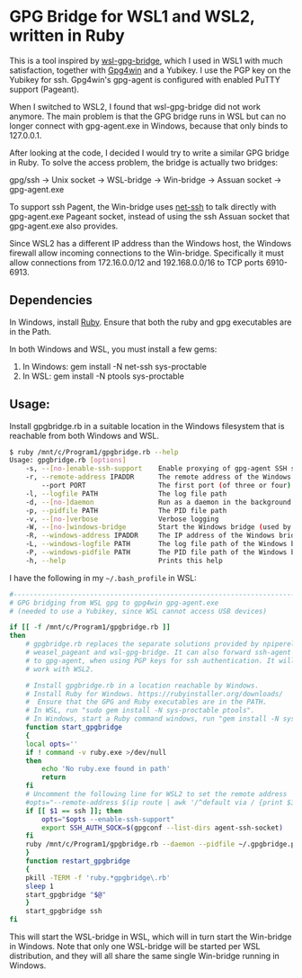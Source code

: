# GPG Bridge for WSL1 and WSL2, written in Ruby

This is a tool inspired by
[wsl-gpg-bridge](https://github.com/Riebart/wsl-gpg-bridge), which I used
in WSL1 with much satisfaction, together with
[Gpg4win](https://gpg4win.org/) and a Yubikey. I use the PGP key on the
Yubikey for ssh. Gpg4win's gpg-agent is configured with enabled PuTTY
support (Pageant).

When I switched to WSL2, I found that wsl-gpg-bridge did not work anymore.
The main problem is that the GPG bridge runs in WSL but can no longer
connect with gpg-agent.exe in Windows, because that only binds to
127.0.0.1.

After looking at the code, I decided I would try to write a similar GPG
bridge in Ruby. To solve the access problem, the bridge is actually two
bridges:

gpg/ssh -> Unix socket -> WSL-bridge -> Win-bridge -> Assuan socket -> gpg-agent.exe

To support ssh Pagent, the Win-bridge uses
[net-ssh](https://github.com/net-ssh/net-ssh) to talk directly with
gpg-agent.exe Pageant socket, instead of using the ssh Assuan socket that
gpg-agent.exe also provides.

Since WSL2 has a different IP address than the Windows host, the Windows
firewall allow incoming connections to the Win-bridge. Specifically it must
allow connections from 172.16.0.0/12 and 192.168.0.0/16 to TCP ports
6910-6913.

## Dependencies

In Windows, install [Ruby](https://rubyinstaller.org/downloads/). Ensure
that both the ruby and gpg executables are in the Path.

In both Windows and WSL, you must install a few gems:

1. In Windows: gem install -N net-ssh sys-proctable
2. In WSL: gem install -N ptools sys-proctable

## Usage:

Install gpgbridge.rb in a suitable location in the Windows filesystem that
is reachable from both Windows and WSL.

```bash
$ ruby /mnt/c/Program1/gpgbridge.rb --help
Usage: gpgbridge.rb [options]
    -s, --[no-]enable-ssh-support    Enable proxying of gpg-agent SSH sockets
    -r, --remote-address IPADDR      The remote address of the Windows bridge component. Needed for WSL2. [127.0.0.1]
        --port PORT                  The first port (of three or four) to use for proxying sockets
    -l, --logfile PATH               The log file path
    -d, --[no-]daemon                Run as a daemon in the background
    -p, --pidfile PATH               The PID file path
    -v, --[no-]verbose               Verbose logging
    -W, --[no-]windows-bridge        Start the Windows bridge (used by the WSL bridge))
    -R, --windows-address IPADDR     The IP address of the Windows bridge. [0.0.0.0]
    -L, --windows-logfile PATH       The log file path of the Windows bridge
    -P, --windows-pidfile PATH       The PID file path of the Windows bridge
    -h, --help                       Prints this help
```

I have the following in my `~/.bash_profile` in WSL:

```bash
#--------------------------------------------------------------------------
# GPG bridging from WSL gpg to gpg4win gpg-agent.exe
# (needed to use a Yubikey, since WSL cannot access USB devices)

if [[ -f /mnt/c/Program1/gpgbridge.rb ]]
then
    # gpgbridge.rb replaces the separate solutions provided by npiperelay,
    # weasel_pageant and wsl-gpg-bridge. It can also forward ssh-agent requests
    # to gpg-agent, when using PGP keys for ssh authentication. It will also
    # work with WSL2.

    # Install gpgbridge.rb in a location reachable by Windows.
    # Install Ruby for Windows. https://rubyinstaller.org/downloads/
    #  Ensure that the GPG and Ruby executables are in the PATH.
    # In WSL, run "sudo gem install -N sys-proctable ptools".
    # In Windows, start a Ruby command windows, run "gem install -N sys-proctable net-ssh".
    function start_gpgbridge
    {
	local opts=''
	if ! command -v ruby.exe >/dev/null
	then
	    echo 'No ruby.exe found in path'
	    return
	fi
	# Uncomment the following line for WSL2 to set the remote address
	#opts="--remote-address $(ip route | awk '/^default via / {print $3}')"
	if [[ $1 == ssh ]]; then
	    opts="$opts --enable-ssh-support"
	    export SSH_AUTH_SOCK=$(gpgconf --list-dirs agent-ssh-socket)
	fi
	ruby /mnt/c/Program1/gpgbridge.rb --daemon --pidfile ~/.gpgbridge.pid --logfile ~/.gpgbridge.log --verbose --windows-logfile 'C:\Program1\gpgbridge.log' --windows-pidfile 'C:\Program1\gpgbridge.pid' $opts
    }
    function restart_gpgbridge
    {
	pkill -TERM -f 'ruby.*gpgbridge\.rb'
	sleep 1
	start_gpgbridge "$@"
    }
    start_gpgbridge ssh
fi
```

This will start the WSL-bridge in WSL, which will in turn start the
Win-bridge in Windows. Note that only one WSL-bridge will be started per
WSL distribution, and they will all share the same single Win-bridge
running in Windows.
